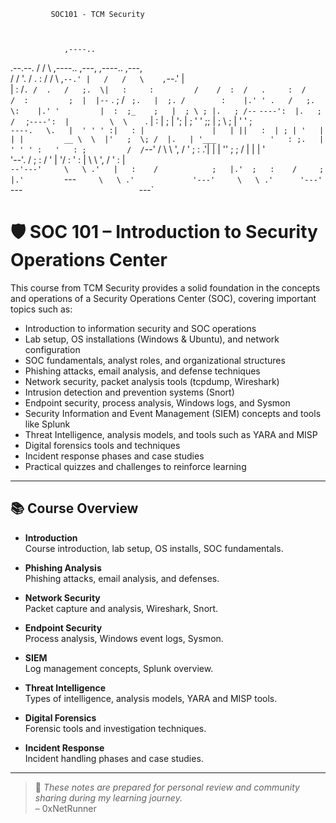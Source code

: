              SOC101 - TCM Security


                                                                                       
                ,----..                                                                
  .--.--.      /   /   \    ,----..               ,---,    ,----..        ,---,        
 /  /    '.   /   .     :  /   /   \           ,`--.' |   /   /   \    ,`--.' |        
|  :  /`. /  .   /   ;.  \|   :     :         /    /  :  /   .     :  /    /  :        
;  |  |--`  .   ;   /  ` ;.   |  ;. /        :    |.' ' .   /   ;.  \:    |.' '        
|  :  ;_    ;   |  ; \ ; |.   ; /--`         `----':  |.   ;   /  ` ;`----':  |        
 \  \    `. |   :  | ; | ';   | ;               '   ' ;;   |  ; \ ; |   '   ' ;        
  `----.   \.   |  ' ' ' :|   : |               |   | ||   :  | ; | '   |   | |        
  __ \  \  |'   ;  \; /  |.   | '___            '   : ;.   |  ' ' ' :   '   : ;        
 /  /`--'  / \   \  ',  / '   ; : .'|           |   | ''   ;  \; /  |   |   | '        
'--'.     /   ;   :    /  '   | '/  :           '   : | \   \  ',  /    '   : |        
  `--'---'     \   \ .'   |   :    /            ;   |.'  ;   :    /     ;   |.'        
                `---`      \   \ .'             '---'     \   \ .'      '---'          
                            `---`                          `---`                       
                                                                                       

# 🛡️ SOC 101 – Introduction to Security Operations Center

This course from TCM Security provides a solid foundation in the concepts and operations of a Security Operations Center (SOC), covering important topics such as:

- Introduction to information security and SOC operations  
- Lab setup, OS installations (Windows & Ubuntu), and network configuration  
- SOC fundamentals, analyst roles, and organizational structures  
- Phishing attacks, email analysis, and defense techniques  
- Network security, packet analysis tools (tcpdump, Wireshark)  
- Intrusion detection and prevention systems (Snort)  
- Endpoint security, process analysis, Windows logs, and Sysmon  
- Security Information and Event Management (SIEM) concepts and tools like Splunk  
- Threat Intelligence, analysis models, and tools such as YARA and MISP  
- Digital forensics tools and techniques  
- Incident response phases and case studies  
- Practical quizzes and challenges to reinforce learning

---

## 📚 Course Overview

- **Introduction**  
  Course introduction, lab setup, OS installs, SOC fundamentals.

- **Phishing Analysis**  
  Phishing attacks, email analysis, and defenses.

- **Network Security**  
  Packet capture and analysis, Wireshark, Snort.

- **Endpoint Security**  
  Process analysis, Windows event logs, Sysmon.

- **SIEM**  
  Log management concepts, Splunk overview.

- **Threat Intelligence**  
  Types of intelligence, analysis models, YARA and MISP tools.

- **Digital Forensics**  
  Forensic tools and investigation techniques.

- **Incident Response**  
  Incident handling phases and case studies.

---

> 🧠 *These notes are prepared for personal review and community sharing during my learning journey.*  
> – 0xNetRunner
